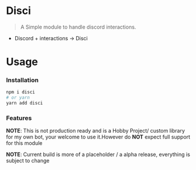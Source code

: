 # Disci

> A Simple module to handle discord interactions.

* Discord + interactions -> Disci

# Usage

### Installation

```bash
npm i disci
# or yarn
yarn add disci
```

### Features 

**NOTE**: This is not production ready and is a Hobby Project/ custom library for my own bot, your welcome to use it.However do **NOT** expect full support for this module 

**NOTE**: Current build is more of a placeholder / a alpha release, everything is subject to change
